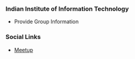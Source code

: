 ### Indian Institute of Information Technology
* Provide Group Information

### Social Links
* [Meetup](https://www.meetup.com/OWASP-Indian-Institute-of-Info-Technology-Student-Chapter/)



